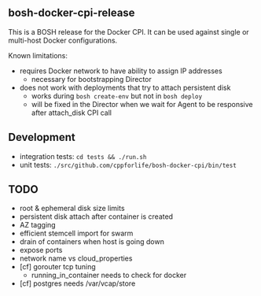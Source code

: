 ## bosh-docker-cpi-release

This is a BOSH release for the Docker CPI. It can be used against single or multi-host Docker configurations.

Known limitations:

- requires Docker network to have ability to assign IP addresses
  - necessary for bootstrapping Director
- does not work with deployments that try to attach persistent disk
  - works during `bosh create-env` but not in `bosh deploy`
  - will be fixed in the Director when we wait for Agent to be responsive after attach_disk CPI call

## Development

- integration tests: `cd tests && ./run.sh`
- unit tests: `./src/github.com/cppforlife/bosh-docker-cpi/bin/test`

## TODO

- root & ephemeral disk size limits
- persistent disk attach after container is created
- AZ tagging
- efficient stemcell import for swarm
- drain of containers when host is going down
- expose ports
- network name vs cloud_properties
- [cf] gorouter tcp tuning
  - running_in_container needs to check for docker
- [cf] postgres needs /var/vcap/store
